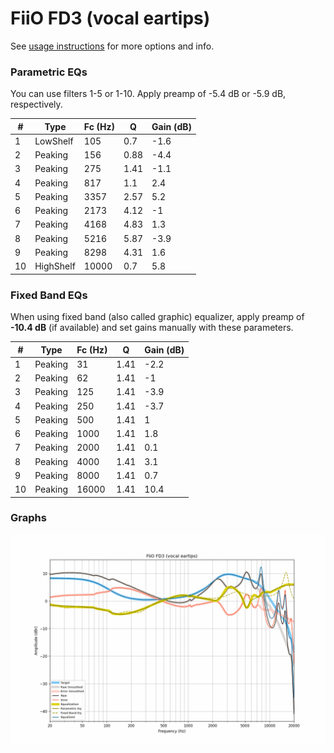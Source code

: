 # FiiO FD3 (vocal eartips)
See [usage instructions](https://github.com/jaakkopasanen/AutoEq#usage) for more options and info.

### Parametric EQs
You can use filters 1-5 or 1-10. Apply preamp of -5.4 dB or -5.9 dB, respectively.

|   # | Type      |   Fc (Hz) |    Q |   Gain (dB) |
|-----|-----------|-----------|------|-------------|
|   1 | LowShelf  |       105 | 0.7  |        -1.6 |
|   2 | Peaking   |       156 | 0.88 |        -4.4 |
|   3 | Peaking   |       275 | 1.41 |        -1.1 |
|   4 | Peaking   |       817 | 1.1  |         2.4 |
|   5 | Peaking   |      3357 | 2.57 |         5.2 |
|   6 | Peaking   |      2173 | 4.12 |        -1   |
|   7 | Peaking   |      4168 | 4.83 |         1.3 |
|   8 | Peaking   |      5216 | 5.87 |        -3.9 |
|   9 | Peaking   |      8298 | 4.31 |         1.6 |
|  10 | HighShelf |     10000 | 0.7  |         5.8 |

### Fixed Band EQs
When using fixed band (also called graphic) equalizer, apply preamp of **-10.4 dB** (if available) and set gains manually with these parameters.

|   # | Type    |   Fc (Hz) |    Q |   Gain (dB) |
|-----|---------|-----------|------|-------------|
|   1 | Peaking |        31 | 1.41 |        -2.2 |
|   2 | Peaking |        62 | 1.41 |        -1   |
|   3 | Peaking |       125 | 1.41 |        -3.9 |
|   4 | Peaking |       250 | 1.41 |        -3.7 |
|   5 | Peaking |       500 | 1.41 |         1   |
|   6 | Peaking |      1000 | 1.41 |         1.8 |
|   7 | Peaking |      2000 | 1.41 |         0.1 |
|   8 | Peaking |      4000 | 1.41 |         3.1 |
|   9 | Peaking |      8000 | 1.41 |         0.7 |
|  10 | Peaking |     16000 | 1.41 |        10.4 |

### Graphs
![](./FiiO%20FD3%20(vocal%20eartips).png)
